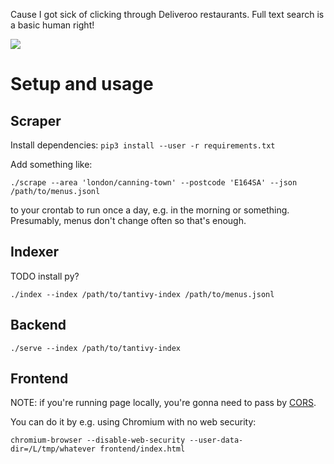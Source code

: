 Cause I got sick of clicking through Deliveroo restaurants. Full text search is a basic human right!

<img src="https://user-images.githubusercontent.com/291333/52899011-dd7c7c80-31dc-11e9-834d-668a5cc872f7.png"/>

# Setup and usage
## Scraper
Install dependencies: `pip3 install --user -r requirements.txt`

Add something like:

    ./scrape --area 'london/canning-town' --postcode 'E164SA' --json /path/to/menus.jsonl
    
to your crontab to run once a day, e.g. in the morning or something. Presumably, menus don't change often so that's enough.

## Indexer

TODO install py?

    ./index --index /path/to/tantivy-index /path/to/menus.jsonl


## Backend

    ./serve --index /path/to/tantivy-index

## Frontend

NOTE: if you're running page locally, you're gonna need to pass by [CORS](https://stackoverflow.com/a/3177718/706389).

You can do it by e.g. using Chromium with no web security:

    chromium-browser --disable-web-security --user-data-dir=/L/tmp/whatever frontend/index.html
